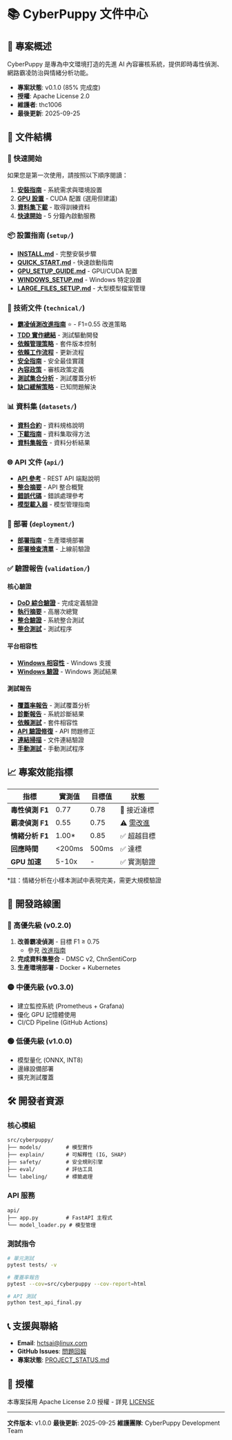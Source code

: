 # 📚 CyberPuppy 文件中心

## 🎯 專案概述

CyberPuppy 是專為中文環境打造的先進 AI 內容審核系統，提供即時毒性偵測、網路霸凌防治與情緒分析功能。

- **專案狀態**: v0.1.0 (85% 完成度)
- **授權**: Apache License 2.0
- **維護者**: thc1006
- **最後更新**: 2025-09-25

## 📂 文件結構

### 🚀 快速開始
如果您是第一次使用，請按照以下順序閱讀：

1. **[安裝指南](setup/INSTALL.md)** - 系統需求與環境設置
2. **[GPU 設置](setup/GPU_SETUP_GUIDE.md)** - CUDA 配置 (選用但建議)
3. **[資料集下載](datasets/DATASET_DOWNLOAD_GUIDE.md)** - 取得訓練資料
4. **[快速開始](setup/QUICK_START.md)** - 5 分鐘內啟動服務

### 📦 設置指南 (`setup/`)
- **[INSTALL.md](setup/INSTALL.md)** - 完整安裝步驟
- **[QUICK_START.md](setup/QUICK_START.md)** - 快速啟動指南
- **[GPU_SETUP_GUIDE.md](setup/GPU_SETUP_GUIDE.md)** - GPU/CUDA 配置
- **[WINDOWS_SETUP.md](setup/WINDOWS_SETUP.md)** - Windows 特定設置
- **[LARGE_FILES_SETUP.md](setup/LARGE_FILES_SETUP.md)** - 大型模型檔案管理

### 🔧 技術文件 (`technical/`)
- **[霸凌偵測改進指南](technical/BULLYING_DETECTION_IMPROVEMENT_GUIDE.md)** ⭐ - F1=0.55 改進策略
- **[TDD 實作總結](technical/TDD_IMPLEMENTATION_SUMMARY.md)** - 測試驅動開發
- **[依賴管理策略](technical/DEPENDENCY_STRATEGY.md)** - 套件版本控制
- **[依賴工作流程](technical/DEPENDENCY_WORKFLOW.md)** - 更新流程
- **[安全指南](technical/SECURITY.md)** - 安全最佳實踐
- **[內容政策](technical/POLICY.md)** - 審核政策定義
- **[測試集合分析](technical/TEST_COLLECTION_ANALYSIS.md)** - 測試覆蓋分析
- **[缺口緩解策略](technical/REMAINING_GAPS_MITIGATION.md)** - 已知問題解決

### 📊 資料集 (`datasets/`)
- **[資料合約](datasets/DATA_CONTRACT.md)** - 資料規格說明
- **[下載指南](datasets/DATASET_DOWNLOAD_GUIDE.md)** - 資料集取得方法
- **[資料集報告](datasets/FINAL_DATASET_REPORT.md)** - 資料分析結果

### 🌐 API 文件 (`api/`)
- **[API 參考](api/API.md)** - REST API 端點說明
- **[整合摘要](api/API_INTEGRATION_SUMMARY.md)** - API 整合概覽
- **[錯誤代碼](api/ERROR_CODES.md)** - 錯誤處理參考
- **[模型載入器](api/MODEL_LOADER_GUIDE.md)** - 模型管理指南

### 🚢 部署 (`deployment/`)
- **[部署指南](deployment/DEPLOYMENT.md)** - 生產環境部署
- **[部署檢查清單](deployment/DEPLOYMENT_READINESS_CHECKLIST.md)** - 上線前驗證

### ✅ 驗證報告 (`validation/`)

#### 核心驗證
- **[DoD 綜合驗證](validation/COMPREHENSIVE_DOD_VALIDATION_REPORT.md)** - 完成定義驗證
- **[執行摘要](validation/EXECUTIVE_DOD_SUMMARY.md)** - 高層次總覽
- **[整合驗證](validation/INTEGRATION_VALIDATION_REPORT.md)** - 系統整合測試
- **[整合測試](validation/INTEGRATION_TESTING.md)** - 測試程序

#### 平台相容性
- **[Windows 相容性](validation/WINDOWS_COMPATIBILITY_REPORT.md)** - Windows 支援
- **[Windows 驗證](validation/WINDOWS_VALIDATION_REPORT.md)** - Windows 測試結果

#### 測試報告
- **[覆蓋率報告](validation/COVERAGE_IMPROVEMENT_REPORT.md)** - 測試覆蓋分析
- **[診斷報告](validation/DIAGNOSTIC_REPORT.md)** - 系統診斷結果
- **[依賴測試](validation/DEPENDENCY_TESTING_REPORT.md)** - 套件相容性
- **[API 驗證修復](validation/API_VALIDATION_FIX.md)** - API 問題修正
- **[連結掃描](validation/LINK_SCAN_REPORT.md)** - 文件連結驗證
- **[手動測試](validation/test_api_manual.md)** - 手動測試程序

## 📈 專案效能指標

| 指標 | 實測值 | 目標值 | 狀態 |
|------|--------|--------|------|
| **毒性偵測 F1** | 0.77 | 0.78 | 🔄 接近達標 |
| **霸凌偵測 F1** | 0.55 | 0.75 | ⚠️ [需改進](technical/BULLYING_DETECTION_IMPROVEMENT_GUIDE.md) |
| **情緒分析 F1** | 1.00* | 0.85 | ✅ 超越目標 |
| **回應時間** | <200ms | 500ms | ✅ 達標 |
| **GPU 加速** | 5-10x | - | ✅ 實測驗證 |

*註：情緒分析在小樣本測試中表現完美，需更大規模驗證

## 🎯 開發路線圖

### 🔴 高優先級 (v0.2.0)
1. **改善霸凌偵測** - 目標 F1 ≥ 0.75
   - 參見 [改進指南](technical/BULLYING_DETECTION_IMPROVEMENT_GUIDE.md)
2. **完成資料集整合** - DMSC v2, ChnSentiCorp
3. **生產環境部署** - Docker + Kubernetes

### 🟡 中優先級 (v0.3.0)
- 建立監控系統 (Prometheus + Grafana)
- 優化 GPU 記憶體使用
- CI/CD Pipeline (GitHub Actions)

### 🟢 低優先級 (v1.0.0)
- 模型量化 (ONNX, INT8)
- 邊緣設備部署
- 擴充測試覆蓋

## 🛠️ 開發者資源

### 核心模組
```
src/cyberpuppy/
├── models/        # 模型實作
├── explain/       # 可解釋性 (IG, SHAP)
├── safety/        # 安全規則引擎
├── eval/          # 評估工具
└── labeling/      # 標籤處理
```

### API 服務
```
api/
├── app.py         # FastAPI 主程式
└── model_loader.py # 模型管理
```

### 測試指令
```bash
# 單元測試
pytest tests/ -v

# 覆蓋率報告
pytest --cov=src/cyberpuppy --cov-report=html

# API 測試
python test_api_final.py
```

## 📞 支援與聯絡

- **Email**: hctsai@linux.com
- **GitHub Issues**: [問題回報](https://github.com/thc1006/cyberbully-zh-moderation-bot/issues)
- **專案狀態**: [PROJECT_STATUS.md](../PROJECT_STATUS.md)

## 📜 授權

本專案採用 Apache License 2.0 授權 - 詳見 [LICENSE](../LICENSE)

---

**文件版本**: v1.0.0
**最後更新**: 2025-09-25
**維護團隊**: CyberPuppy Development Team